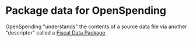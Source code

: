 # Package data for OpenSpending

OpenSpending "understands" the contents of a source data file via another "descriptor" called a [Fiscal Data Package](http://fiscal.dataprotocols.org/spec/).
